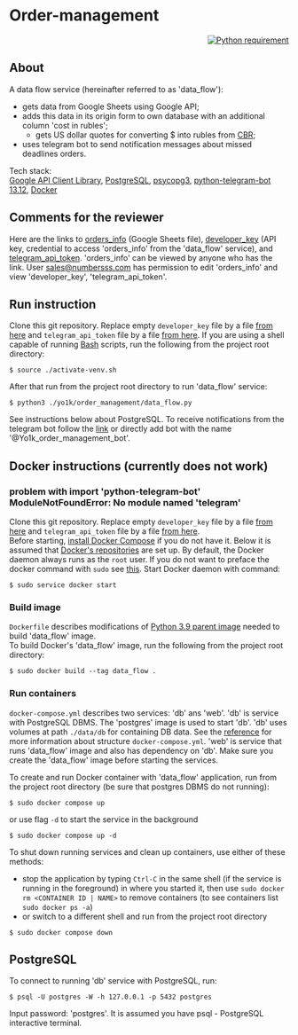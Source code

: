 # Order-management

<p align="right">
  <a href="https://docs.python.org/3.9/">
    <img src="https://img.shields.io/badge/Python-3.9-FFE873.svg?labelColor=4B8BBE"
        alt="Python requirement">
  </a>
</p>

## About

A data flow service (hereinafter referred to as 'data_flow'):
* gets data from Google Sheets using Google API;
* adds this data in its origin form to own database with an additional column 'cost in rubles';
  * gets US dollar quotes for converting $ into rubles from
  [CBR](https://www.cbr.ru/development/SXML/);
* uses telegram bot to send notification messages about missed deadlines orders.

Tech stack: \
[Google API Client Library](https://googleapis.github.io/google-api-python-client/docs/),
[PostgreSQL](https://www.postgresql.org/),
[psycopg3](https://www.psycopg.org/psycopg3/docs/),
[python-telegram-bot 13.12](https://docs.python-telegram-bot.org/en/v13.12/),
[Docker](https://www.docker.com/)

## Сomments for the reviewer

Here are the links to
[orders_info](https://docs.google.com/spreadsheets/d/1uqzyZbTDQWjVCbGiFlr2pS8GbUQpyW-3bJ3WqCwMz7Eedit#gid=0) (Google Sheets file),
[developer_key](https://drive.google.com/file/d/1wbm6PWYKQp2BcLH_HbHQgNrMNoM-Nr5j/view?usp=sharing) (API key, credential to access 'orders_info' from the 'data_flow' service),
and [telegram_api_token](https://drive.google.com/file/d/1N_BGZZuqXvFFdaJTEaOq1LPSIUDWDUq7/view?usp=sharing). 'orders_info' can be viewed by anyone who has the link. User sales@numbersss.com has 
permission to edit 'orders_info' and view 'developer_key', 'telegram_api_token'.

## Run instruction

Clone this git repository.
Replace empty `developer_key` file by a file [from here](https://drive.google.com/file/d/1wbm6PWYKQp2BcLH_HbHQgNrMNoM-Nr5j/view?usp=sharing)
and `telegram_api_token` file by a file [from here](https://drive.google.com/file/d/1N_BGZZuqXvFFdaJTEaOq1LPSIUDWDUq7/view?usp=sharing).
If you are using a shell capable of running [Bash](https://www.gnu.org/software/bash/) scripts, run the following from the project 
root directory:

```shell
$ source ./activate-venv.sh
```

After that run from the project root directory to run 'data_flow' service:

```shell
$ python3 ./yo1k/order_management/data_flow.py
```

See instructions below about PostgreSQL.
To receive notifications from the telegram bot follow the [link](http://t.me/Yo1k_order_management_bot) 
or directly add bot with the name '@Yo1k_order_management_bot'.

## Docker instructions (currently does not work)
### problem with import 'python-telegram-bot' ModuleNotFoundError: No module named 'telegram'

Clone this git repository.
Replace empty `developer_key` file by a file [from here](https://drive.google.com/file/d/1wbm6PWYKQp2BcLH_HbHQgNrMNoM-Nr5j/view?usp=sharing)
and `telegram_api_token` file by a file [from here](https://drive.google.com/file/d/1N_BGZZuqXvFFdaJTEaOq1LPSIUDWDUq7/view?usp=sharing). \
Before starting, [install Docker Compose](https://docs.docker.com/compose/install/) if you do not have 
it. Below it is assumed that
[Docker's repositories](https://docs.docker.com/engine/install/ubuntu/#install-using-the-repository)
are set up. By default, the Docker daemon always runs as the `root` user. If you do not want to 
preface the docker command with `sudo` see
[this](https://docs.docker.com/engine/install/linux-postinstall/). Start Docker daemon with command:

```shell
$ sudo service docker start
```

### Build image

`Dockerfile` describes modifications of [Python 3.9 parent image](https://hub.docker.com/r/library/python/tags/3.9)
needed to build 'data_flow' image. \
To build Docker's 'data_flow' image, run the following from the project 
root directory: 

```shell
$ sudo docker build --tag data_flow .
```

### Run containers

`docker-compose.yml` describes two services: 'db' ans 'web'. 'db' is 
service with PostgreSQL DBMS. 
The 'postgres' image is used to start 'db'. 'db' uses volumes at path `./data/db` for 
containing DB data.  See the 
[reference](https://docs.docker.com/compose/compose-file/) for more 
information about structure `docker-compose.yml`.
'web' is service that runs 'data_flow' image and also has dependency on 'db'. Make sure you create 
the 'data_flow' image before starting the services.

To create and run Docker container with 'data_flow' application, run from the project root 
directory (be sure that postgres DBMS do not running):

```shell
$ sudo docker compose up
```

or use flag `-d` to start the service in the background

```shell
$ sudo docker compose up -d
```

To shut down running services and clean up containers, use either of these methods:
* stop the application by typing `Ctrl-C` in the same shell (if the service is running in the 
  foreground) 
  in where you started it, then use `sudo docker rm <CONTAINER ID | NAME>` to remove containers 
  (to see containers list `sudo docker ps -a`)
* or switch to a different shell and run from the project root directory

```shell
$ sudo docker compose down
```

## PostgreSQL

To connect to running 'db' service with PostgreSQL, run:

```shell
$ psql -U postgres -W -h 127.0.0.1 -p 5432 postgres
```

Input password: 'postgres'. It is assumed you have psql - PostgreSQL interactive terminal.

